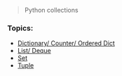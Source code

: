 > Python collections

### Topics:
- [Dictionary/ Counter/ Ordered Dict](./dict/README.md)
- [List/ Deque](./list/README.md)
- [Set](./set/README.md)
- [Tuple](./tuple/README.md)
